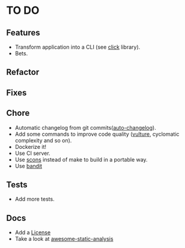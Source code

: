 # TO DO

## Features

* Transform application into a CLI (see [click](http://click.pocoo.org/5/) library).
* Bets.

## Refactor

## Fixes

## Chore

* Automatic changelog from git commits([auto-changelog](https://pypi.python.org/pypi/auto-changelog/0.1.5)).
* Add some commands to improve code quality ([vulture](https://github.com/jendrikseipp/vulture), cyclomatic complexity and so on).
* Dockerize it!
* Use CI server.
* Use [scons](https://scons.org/) instead of make to build in a portable way.
* Use [bandit](https://github.com/openstack/bandit)

## Tests

* Add more tests.

## Docs

* Add a [License](https://opensource.org/licenses)
* Take a look at [awesome-static-analysis](https://github.com/mre/awesome-static-analysis#programming-languages)
